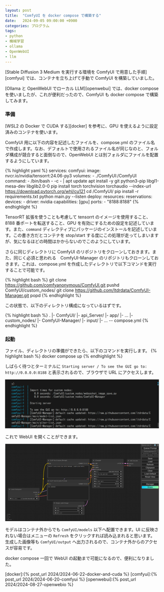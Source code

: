 ```yaml
---
layout: post
title:  "ComfyUI を docker compose で構築する"
date:   2024-09-05 09:00:00 +0900
categories: プログラム
tags:
- python
- 機械学習
- ollama
- OpenWebUI
- llm
---
```

[Stable Diffusion 3 Medium を実行する環境を ComfyUI で用意した手順][comfyui] では、コンテナを立ち上げて手動で ComfyUI を構築していました。

[Ollama と OpenWebUI でローカル LLM][openwebui] では、docker compose を使いましたが、これが便利だったので、ComfyUI も docker compose で構築してみます。

### 準備
[WSL2 の Docker で CUDA する][docker] を参考に、GPU を使えるように設定済みのコンテナを使います。

ComfyUI 用に以下の内容を記述したファイルを、compose.yml のファイル名で作成します。なお、デフォルトで使用されるファイル名が同じなのと、フォルダ構成が競合すると面倒なので、OpenWebUI とは別フォルダにファイルを配置するようにしています。

{% highlight yaml %}
services:
  comfyui:
    image: nvcr.io/nvidia/tensorrt:24.06-py3
    volumes:
      - ./ComfyUI:/ComfyUI
    command:
    - /bin/bash
    - -c
    - |
      apt update
      apt install -y git python3-pip libgl1-mesa-dev libglib2.0-0
      pip install torch torchvision torchaudio --index-url https://download.pytorch.org/whl/cu121
      cd /ComfyUI/
      pip install -r requirements.txt
      python main.py --listen
    deploy:
      resources:
        reservations:
          devices:
          - driver: nvidia
            capabilities: [gpu]
    ports:
      - "8188:8188"
{% endhighlight %}

TensorRT 拡張を使うことも考慮して tensorrt のイメージを使用すること、8188 番ポートを転送すること、GPU を有効にするための設定を記述しています。また、`command` ディレクティブにパッケージのインストールを記述しています。この書き方だとコンテナを stop/start する度にこの処理が走ってしまいますが、気になるほどの時間はかからないのでこのようにしています。

さらに同じディレクトリに ComfyUI のリポジトリをクローンしておきます。また、同じく必須と思われる　ComfyUI-Manager のリポジトリもクローンしておきます。これは、compose.yml を作成したディレクトリで以下コマンドを実行することで可能です。

{% highlight bash %}
git clone https://github.com/comfyanonymous/ComfyUI.git
pushd ComfyUI/custom_nodes/
git clone https://github.com/ltdrdata/ComfyUI-Manager.git
popd
{% endhighlight %}

この状態で、以下のディレクトリ構成になっているはずです。

{% highlight bash %}
.
|- ComfyUI/
   |- api_Server/
   |- app/
   |- ...
   |- custom_nodes/
      |- ComfyUI-Manager/
   |- input/
   |- ...
-- compose.yml
{% endhighlight %}

### 起動
ファイル、ディレクトリの準備ができたら、以下のコマンドを実行します。
{% highlight bash %}
docker compose up
{% endhighlight %}

しばらく待つとターミナルに `Starting server / To see the GUI go to: http://0.0.0.0:8188` と表示されるので、ブラウザで URL にアクセスします。

![startup][img1]

これで WebUI を開くことができます。

![signup][img2]

モデルはコンテナ外からでも `ComfyUI/models` 以下へ配置できます。UI に反映されない場合はメニューの `Refresh` をクリックすれば読み込まれると思います。生成した画像等も `ComfyUI/output` へ出力されるので、コンテナ外からのアクセスが容易です。

docker compose 一回で WebUI の起動まで可能になるので、便利になりました。



[docker]:{% post_url 2024/2024-06-22-docker-and-cuda %}
[comfyui]:{% post_url 2024/2024-06-20-comfyui %}
[openwebui]:{% post_url 2024/2024-08-27-openwebio %}

[img1]:/assets/images/2024/09/ss-20240905-01.png
[img2]:/assets/images/2024/09/ss-20240905-02.png
